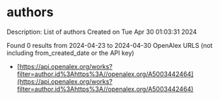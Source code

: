 # authors
Description: List of authors
Created on Tue Apr 30 01:03:31 2024

Found 0 results from 2024-04-23 to 2024-04-30
OpenAlex URLS (not including from_created_date or the API key)
- [https://api.openalex.org/works?filter=author.id%3Ahttps%3A//openalex.org/A5003442464](https://api.openalex.org/works?filter=author.id%3Ahttps%3A//openalex.org/A5003442464)


